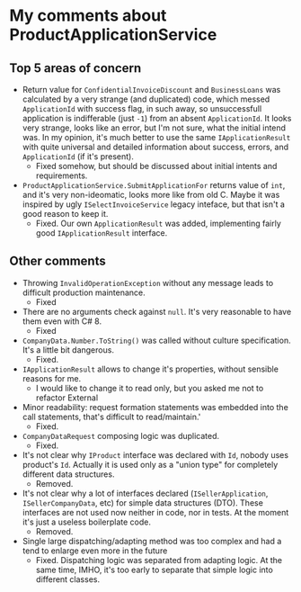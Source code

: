 # My comments about ProductApplicationService

## Top 5 areas of concern
* Return value for `ConfidentialInvoiceDiscount` and `BusinessLoans` was calculated by a very strange (and duplicated) code,
  which messed `ApplicationId` with success flag, in such away, so unsuccessfull application 
  is indifferable (just `-1`) from an absent `ApplicationId`. It looks very strange, looks like an error, 
  but I'm not sure, what the initial intend was. In my opinion, it's much better to use 
  the same `IApplicationResult` with quite universal and detailed information about success, errors, and `ApplicationId` (if it's present).
  * Fixed somehow, but should be discussed about initial intents and requirements.
* `ProductApplicationService.SubmitApplicationFor` returns value of `int`, and it's very non-ideomatic, looks more like from old C. Maybe it was inspired by ugly `ISelectInvoiceService` legacy inteface, but that isn't a good reason to keep it.
  * Fixed. Our own `ApplicationResult` was added, implementing fairly good `IApplicationResult` interface.

## Other comments
* Throwing `InvalidOperationException` without any message leads to difficult production maintenance.
  * Fixed
* There are no arguments check against `null`. It's very reasonable to have them even with C# 8.
  * Fixed
* `CompanyData.Number.ToString()` was called without culture specification. It's a little bit dangerous.
  * Fixed.
* `IApplicationResult` allows to change it's properties, without sensible reasons for me.
  * I would like to change it to read only, but you asked me not to refactor External 
* Minor readability: request formation statements was embedded into the call statements, that's difficult to read/maintain.'
  * Fixed.
* `CompanyDataRequest` composing logic was duplicated.
  * Fixed.
* It's not clear why `IProduct` interface was declared with `Id`, nobody uses product's `Id`.
  Actually it is used only as a "union type" for completely different data structures.
  * Removed.
* It's not clear why a lot of interfaces declared (`ISellerApplication`, `ISellerCompanyData`, etc) for simple data structures (DTO). 
  These interfaces are not used now neither in code, nor in tests.
  At the moment it's just a useless boilerplate code.
  * Removed.
* Single large dispatching/adapting method was too complex and had a tend to enlarge even more in the future
  * Fixed. Dispatching logic was separated from adapting logic. At the same time, IMHO, it's too early to separate that simple logic into different classes.




